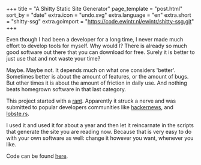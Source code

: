 +++
title = "A Shitty Static Site Generator"
page_template = "post.html"
sort_by = "date"
extra.icon = "undo.svg"
extra.language = "en"
extra.short = "shitty-ssg"
extra.goimport = "https://code.ewintr.nl/ewintr/shitty-ssg.git"
+++

Even though I had been a developer for a long time, I never made much effort to develop tools for myself. Why would I? There is already so much good software out there that you can download for free. Surely it is better to just use that and not waste your time?

Maybe. Maybe not. It depends much on what one considers 'better'. Sometimes better is about the amount of features, or the amount of bugs. But other times it is about the amount of friction in daily use. And nothing beats homegrown software in that last category.

This project started with a [rant](https://ewintr.nl/shitty-ssg/why-i-built-my-own-shitty-static-site-generator/). Apparently it struck a nerve and was submitted to popular developers communities like [hackernews](https://news.ycombinator.com/item?id=25227181), and [lobste.rs](https://lobste.rs/s/uacznf/why_i_built_my_own_shitty_static_site).

I used it and used it for about a year and then let it reincarnate in the scripts that generate the site you are reading now. Because that is very easy to do with your own software as well: change it however you want, whenever you like.

Code can be found [here](https://code.ewintr.nl/ewintr/shitty-ssg).
